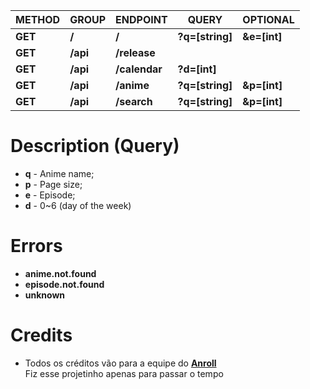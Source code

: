 | METHOD  | GROUP    | ENDPOINT     | QUERY           |  OPTIONAL    |
| ------  | -------- | ------------ | --------------- | ------------ |
| **GET** | **/**    | **/**        | **?q=[string]** | **&e=[int]** |
| **GET** | **/api** | **/release** |                 |              |
| **GET** | **/api** | **/calendar**| **?d=[int]**    |              |
| **GET** | **/api** | **/anime**   | **?q=[string]** | **&p=[int]** |
| **GET** | **/api** | **/search**  | **?q=[string]** | **&p=[int]** |

# Description (Query)
* **q** - Anime name;
* **p** - Page size;
* **e** - Episode;
* **d** - 0~6 (day of the week)

# Errors
* **anime.not.found**
* **episode.not.found**
* **unknown**

# Credits
* Todos os créditos vão para a equipe do **[Anroll](https://www.anroll.net/)**<br>
Fiz esse projetinho apenas para passar o tempo